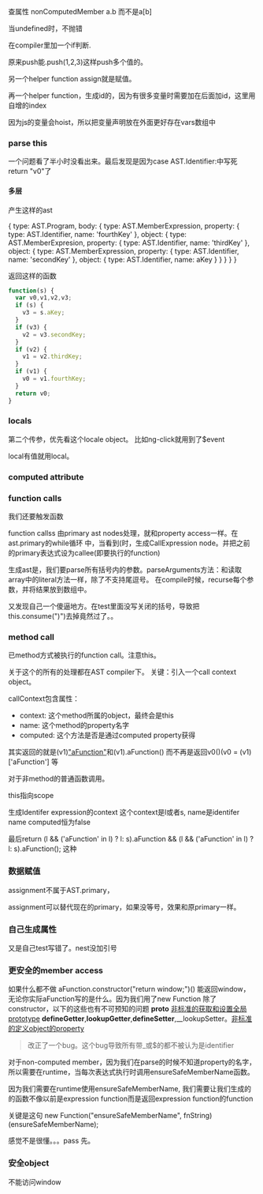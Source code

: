查属性
nonComputedMember a.b 而不是a[b]


当undefined时，不抛错

在compiler里加一个if判断.


原来push能.push(1,2,3)这样push多个值的。

另一个helper function assign就是赋值。

再一个helper function，生成id的，因为有很多变量时需要加在后面加id，这里用自增的index

因为js的变量会hoist，所以把变量声明放在外面更好存在vars数组中


### parse this

一个问题看了半小时没看出来。最后发现是因为case AST.Identifier:中写死return "v0"了

#### 多层

产生这样的ast


{
    type: AST.Program,
    body: {
        type: AST.MemberExpression,
        property: {
            type: AST.Identifier,
            name: 'fourthKey'
        },
        object: {
            type: AST.MemberExpresion,
            property: {
                type: AST.Identifier,
                name: 'thirdKey'
            },
            object: {
                type: AST.MemberExpression,
                property: {
                    type: AST.Identifier,
                    name: 'secondKey'
                },
                object: {
                    type: AST.Identifier,
                    name: aKey
                }
            }
        }
    }
}

返回这样的函数

```javascript
function(s) {
  var v0,v1,v2,v3;
  if (s) {
    v3 = s.aKey;
  }
  if (v3) {
    v2 = v3.secondKey;
  }
  if (v2) {
    v1 = v2.thirdKey;
  }
  if (v1) {
    v0 = v1.fourthKey;
  }
  return v0;
}
```

### locals

第二个传参，优先看这个locale object。 比如ng-click就用到了$event

local有值就用local。


### computed attribute

### function calls
我们还要触发函数

function callss 由primary ast nodes处理，就和property access一样。在ast.primary的while循环
中，当看到(时，生成CallExpression node。并把之前的primary表达式设为callee(即要执行的function)

生成ast是，我们要parse所有括号内的参数。parseArguments方法：和读取array中的literal方法一样，除了不支持尾逗号。
在compile时候，recurse每个参数，并将结果放到数组中。

又发现自己一个傻逼地方。在test里面没写关闭的括号，导致把this.consume(")")去掉竟然过了。。

### method call

已method方式被执行的function call。注意this。

关于这个的所有的处理都在AST compiler下。
关键：引入一个call context object。

callContext包含属性：
+ context: 这个method所属的object，最终会是this
+ name: 这个method的property名字
+ computed: 这个方法是否是通过computed property获得

其实返回的就是(v1)["aFunction"]()和(v1).aFunction()
而不再是返回v0()(v0 = (v1)['aFunction'] 等


对于非method的普通函数调用。

this指向scope

生成Identifer expression的context
这个context是l或者s, name是identifer name
computed恒为false

最后return (l && ('aFunction' in l) ? l: s).aFunction && (l && ('aFunction' in l) ? l: s).aFunction();
这种

### 数据赋值
assignment不属于AST.primary，

assignment可以替代现在的primary，如果没等号，效果和原primary一样。

### 自己生成属性
又是自己test写错了。nest没加引号

### 更安全的member access
如果什么都不做
aFunction.constructor("return window;")()
能返回window，无论你实际aFunction写的是什么。因为我们用了new Function
除了constructor，以下的这些也有不可预知的问题
__proto__ [非标准的获取和设置全局prototype]("https://developer.mozilla.org/en-US/docs/Web/JavaScript/Reference/Global_Objects/Object/proto")
__defineGetter__,__lookupGetter__,__defineSetter__,__lookupSetter。[非标准的定义object的property]("https://developer.mozilla.org/en-US/docs/Web/JavaScript/Reference/Global_Objects/Object/__defineGetter__")

> 改正了一个bug。这个bug导致所有带_或$的都不被认为是identifier

对于non-computed member，因为我们在parse的时候不知道property的名字，所以需要在runtime，当每次表达式执行时调用ensureSafeMemberName函数。

因为我们需要在runtime使用ensureSafeMemberName, 我们需要让我们生成的的函数不像以前是expression function而是返回expression function的function

关键是这句 new Function("ensureSafeMemberName", fnString)(ensureSafeMemberName);

感觉不是很懂。。。pass 先。

### 安全object

不能访问window


